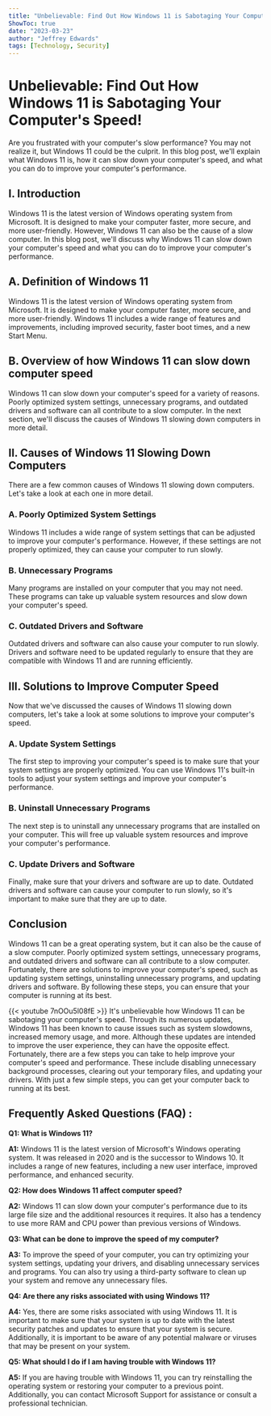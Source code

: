 ```yaml
---
title: "Unbelievable: Find Out How Windows 11 is Sabotaging Your Computer's Speed!"
ShowToc: true 
date: "2023-03-23"
author: "Jeffrey Edwards" 
tags: [Technology, Security]
---
```

# Unbelievable: Find Out How Windows 11 is Sabotaging Your Computer's Speed!

Are you frustrated with your computer's slow performance? You may not realize it, but Windows 11 could be the culprit. In this blog post, we'll explain what Windows 11 is, how it can slow down your computer's speed, and what you can do to improve your computer's performance.

## I. Introduction

Windows 11 is the latest version of Windows operating system from Microsoft. It is designed to make your computer faster, more secure, and more user-friendly. However, Windows 11 can also be the cause of a slow computer. In this blog post, we'll discuss why Windows 11 can slow down your computer's speed and what you can do to improve your computer's performance.

## A. Definition of Windows 11

Windows 11 is the latest version of Windows operating system from Microsoft. It is designed to make your computer faster, more secure, and more user-friendly. Windows 11 includes a wide range of features and improvements, including improved security, faster boot times, and a new Start Menu.

## B. Overview of how Windows 11 can slow down computer speed

Windows 11 can slow down your computer's speed for a variety of reasons. Poorly optimized system settings, unnecessary programs, and outdated drivers and software can all contribute to a slow computer. In the next section, we'll discuss the causes of Windows 11 slowing down computers in more detail.

## II. Causes of Windows 11 Slowing Down Computers

There are a few common causes of Windows 11 slowing down computers. Let's take a look at each one in more detail.

### A. Poorly Optimized System Settings

Windows 11 includes a wide range of system settings that can be adjusted to improve your computer's performance. However, if these settings are not properly optimized, they can cause your computer to run slowly.

### B. Unnecessary Programs

Many programs are installed on your computer that you may not need. These programs can take up valuable system resources and slow down your computer's speed.

### C. Outdated Drivers and Software

Outdated drivers and software can also cause your computer to run slowly. Drivers and software need to be updated regularly to ensure that they are compatible with Windows 11 and are running efficiently.

## III. Solutions to Improve Computer Speed

Now that we've discussed the causes of Windows 11 slowing down computers, let's take a look at some solutions to improve your computer's speed.

### A. Update System Settings

The first step to improving your computer's speed is to make sure that your system settings are properly optimized. You can use Windows 11's built-in tools to adjust your system settings and improve your computer's performance.

### B. Uninstall Unnecessary Programs

The next step is to uninstall any unnecessary programs that are installed on your computer. This will free up valuable system resources and improve your computer's performance.

### C. Update Drivers and Software

Finally, make sure that your drivers and software are up to date. Outdated drivers and software can cause your computer to run slowly, so it's important to make sure that they are up to date.

## Conclusion

Windows 11 can be a great operating system, but it can also be the cause of a slow computer. Poorly optimized system settings, unnecessary programs, and outdated drivers and software can all contribute to a slow computer. Fortunately, there are solutions to improve your computer's speed, such as updating system settings, uninstalling unnecessary programs, and updating drivers and software. By following these steps, you can ensure that your computer is running at its best.

{{< youtube 7nOOu5l08fE >}} 
It's unbelievable how Windows 11 can be sabotaging your computer's speed. Through its numerous updates, Windows 11 has been known to cause issues such as system slowdowns, increased memory usage, and more. Although these updates are intended to improve the user experience, they can have the opposite effect. Fortunately, there are a few steps you can take to help improve your computer's speed and performance. These include disabling unnecessary background processes, clearing out your temporary files, and updating your drivers. With just a few simple steps, you can get your computer back to running at its best.

## Frequently Asked Questions (FAQ) :
**Q1: What is Windows 11?**

**A1:** Windows 11 is the latest version of Microsoft's Windows operating system. It was released in 2020 and is the successor to Windows 10. It includes a range of new features, including a new user interface, improved performance, and enhanced security. 

**Q2: How does Windows 11 affect computer speed?**

**A2:** Windows 11 can slow down your computer's performance due to its large file size and the additional resources it requires. It also has a tendency to use more RAM and CPU power than previous versions of Windows. 

**Q3: What can be done to improve the speed of my computer?**

**A3:** To improve the speed of your computer, you can try optimizing your system settings, updating your drivers, and disabling unnecessary services and programs. You can also try using a third-party software to clean up your system and remove any unnecessary files. 

**Q4: Are there any risks associated with using Windows 11?**

**A4:** Yes, there are some risks associated with using Windows 11. It is important to make sure that your system is up to date with the latest security patches and updates to ensure that your system is secure. Additionally, it is important to be aware of any potential malware or viruses that may be present on your system. 

**Q5: What should I do if I am having trouble with Windows 11?**

**A5:** If you are having trouble with Windows 11, you can try reinstalling the operating system or restoring your computer to a previous point. Additionally, you can contact Microsoft Support for assistance or consult a professional technician.




